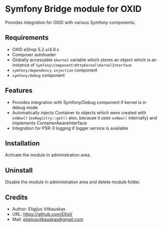 Symfony Bridge module for OXID
==============================

Provides integration for OXID with various Symfony components.

## Requirements

* OXID eShop 5.2.x/4.9.x
* Composer autoloader
* Globally accessable `$kernel` variable which stores an object which is an instance of `Symfony\Component\HttpKernel\KernelInterface`
* `symfony/dependency-injection` component
* `symfony/debug` component

## Features

* Provides integration with Symfony/Debug component if kernel is in debug mode
* Automatically injects Container to objects which were created with `oxNew()` (`oxRegistry::get()` also, because it uses `oxNew()` internally) and implements ContainerAwareInterface
* Integration for PSR-3 logging if logger service is available

## Installation

Activate the module in administration area.

## Uninstall

Disable the module in administration area and delete module folder.

## Credits

* Author: Eligijus Vitkauskas
* URL: https://github.com/EllisV
* Mail: eligijusvitkauskas@gmail.com
